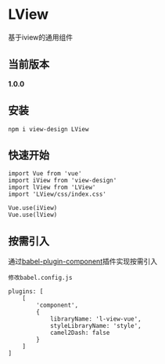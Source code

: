 # LView
基于iview的通用组件

## 当前版本
**1.0.0**

## 安装
```
npm i view-design LView
```

## 快速开始
```
import Vue from 'vue'
import iView from 'view-design'
import lView from 'LView'
import 'LView/css/index.css'

Vue.use(iView)
Vue.use(lView)
```

## 按需引入
通过[babel-plugin-component](https://github.com/ElementUI/babel-plugin-component)插件实现按需引入  
```
修改babel.config.js

plugins: [
    [
        'component',
        {
            libraryName: 'l-view-vue',
            styleLibraryName: 'style',
            camel2Dash: false
        }  
    ]
]
```
